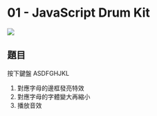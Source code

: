 # **01 - JavaScript Drum Kit**
![](https://i.imgur.com/F1hB3gR.png)  
## 題目  
按下鍵盤 ASDFGHJKL  
1. 對應字母的邊框發亮特效  
2. 對應字母的字體變大再縮小  
3. 播放音效  
